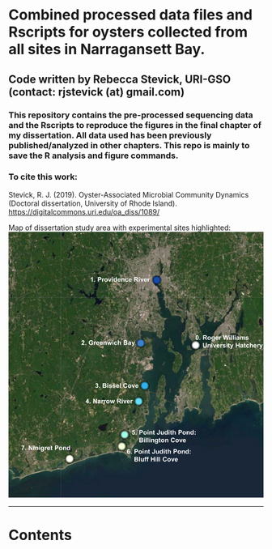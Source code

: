 # Combined processed data files and Rscripts for oysters collected from all sites in Narragansett Bay.
## Code written by Rebecca Stevick, URI-GSO (contact: rjstevick (at) gmail.com)

### This repository contains the pre-processed sequencing data and the Rscripts to reproduce the figures in the final chapter of my dissertation. All data used has been previously published/analyzed in other chapters. This repo is mainly to save the R analysis and figure commands. 

### To cite this work: 
Stevick, R. J. (2019). Oyster-Associated Microbial Community Dynamics (Doctoral dissertation, University of Rhode Island). https://digitalcommons.uri.edu/oa_diss/1089/

Map of dissertation study area with experimental sites highlighted:
![Map of dissertation study area with experimental sites highlighted.](SiteMap.PNG)


----------------------------------------------------------------------------------------

# Contents
